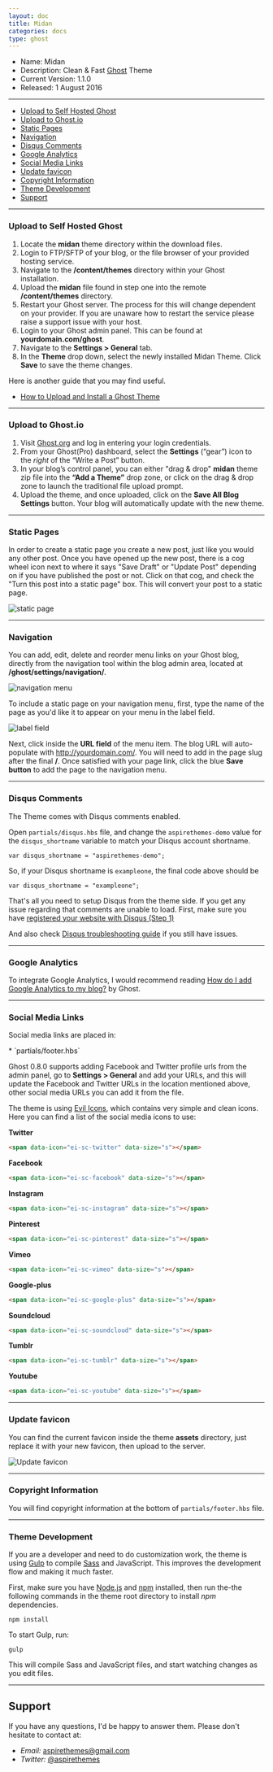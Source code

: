 ```yaml
---
layout: doc
title: Midan
categories: docs
type: ghost
---
```


* Name: Midan
* Description: Clean & Fast [Ghost](https://ghost.org/) Theme
* Current Version: 1.1.0
* Released: 1 August 2016

---

* [Upload to Self Hosted Ghost](#upload-to-self-hosted-ghost)
* [Upload to Ghost.io](#upload-to-ghostio)
* [Static Pages](#static-pages)
* [Navigation](#navigation)
* [Disqus Comments](#disqus-comments)
* [Google Analytics](#google-analytics)
* [Social Media Links](#social-media-links)
* [Update favicon](#update-favicon)
* [Copyright Information](#copyright-information)
* [Theme Development](#theme-development)
* [Support](#support)

---

### Upload to Self Hosted Ghost

1. Locate the **midan** theme directory within the download files.
2. Login to FTP/SFTP of your blog, or the file browser of your provided hosting service.
3. Navigate to the **/content/themes** directory within your Ghost installation.
4. Upload the **midan** file found in step one into the remote **/content/themes** directory.
5. Restart your Ghost server. The process for this will change dependent on your provider. If you are unaware how to restart the service please raise a support issue with your host.
6. Login to your Ghost admin panel. This can be found at **yourdomain.com/ghost**.
7. Navigate to the **Settings > General** tab.
8. In the **Theme** drop down, select the newly installed Midan Theme. Click **Save** to save the theme changes.

Here is another guide that you may find useful.

* [How to Upload and Install a Ghost Theme](https://www.ghostforbeginners.com/how-to-upload-a-theme/)

---

### Upload to Ghost.io

1. Visit [Ghost.org](https://ghost.org/) and log in entering your login credentials.
2. From your Ghost(Pro) dashboard, select the **Settings** (“gear”) icon to the _right_ of the “Write a Post” button.
3. In your blog’s control panel, you can either "drag & drop" **midan** theme zip file into the **“Add a Theme”** drop zone, or click on the drag & drop zone to launch the traditional file upload prompt.
4. Upload the theme, and once uploaded, click on the **Save All Blog Settings** button. Your blog will automatically update with the new theme.

---

### Static Pages

In order to create a static page you create a new post, just like you would any other post. Once you have opened up the new post, there is a cog wheel icon next to where it says "Save Draft" or "Update Post" depending on if you have published the post or not. Click on that cog, and check the "Turn this post into a static page" box. This will convert your post to a static page.

![static page](/images/docs/ghost/shared/staticpage.png)

---

### Navigation

You can add, edit, delete and reorder menu links on your Ghost blog, directly from the navigation tool within the blog admin area, located at **/ghost/settings/navigation/**.

![navigation menu](/images/docs/ghost/shared/navigation-edit.png)

To include a static page on your navigation menu, first, type the name of the page as you'd like it to appear on your menu in the label field.

![label field](/images/docs/ghost/shared/label-field.png)

Next, click inside the **URL field** of the menu item. The blog URL will auto-populate with http://yourdomain.com/. You will need to add in the page slug after the final **/**. Once satisfied with your page link, click the blue **Save button** to add the page to the navigation menu.

---

### Disqus Comments

The Theme comes with Disqus comments enabled.

Open `partials/disqus.hbs` file, and change the `aspirethemes-demo` value for the `disqus_shortname` variable to match your Disqus account shortname.

```
var disqus_shortname = "aspirethemes-demo";
```

So, if your Disqus shortname is `exampleone`, the final code above should be

```
var disqus_shortname = "exampleone";
```

That's all you need to setup Disqus from the theme side. If you get any issue regarding that comments are unable to load. First, make sure you have [registered your website with Disqus (Step 1)](https://help.disqus.com/customer/portal/articles/466182-publisher-quick-start-guide)

And also check [Disqus troubleshooting guide](https://help.disqus.com/customer/portal/articles/472007-i-m-receiving-the-message-%22we-were-unable-to-load-disqus-%22) if you still have issues.

---

### Google Analytics

To integrate Google Analytics, I would recommend reading [How do I add Google Analytics to my blog?](http://support.ghost.org/add-google-analytics-blog/) by Ghost.

---

### Social Media Links

Social media links are placed in:

<div class="check-list" markdown='1'>
  * `partials/footer.hbs`
</div>

Ghost 0.8.0 supports adding Facebook and Twitter profile urls from the admin panel, go to **Settings > General** and add your URLs, and this will update the Facebook and Twitter URLs in the location mentioned above, other social media URLs you can add it from the file.

The theme is using [Evil Icons](http://evil-icons.io/), which contains very simple and clean icons. Here you can find a list of the social media icons to use:

**Twitter**

```html
<span data-icon="ei-sc-twitter" data-size="s"></span>
```

**Facebook**

```html
<span data-icon="ei-sc-facebook" data-size="s"></span>
```

**Instagram**

```html
<span data-icon="ei-sc-instagram" data-size="s"></span>
```

**Pinterest**

```html
<span data-icon="ei-sc-pinterest" data-size="s"></span>
```

**Vimeo**

```html
<span data-icon="ei-sc-vimeo" data-size="s"></span>
```

**Google-plus**

```html
<span data-icon="ei-sc-google-plus" data-size="s"></span>
```

**Soundcloud**

```html
<span data-icon="ei-sc-soundcloud" data-size="s"></span>
```

**Tumblr**

```html
<span data-icon="ei-sc-tumblr" data-size="s"></span>
```

**Youtube**

```html
<span data-icon="ei-sc-youtube" data-size="s"></span>
```

---

### Update favicon

You can find the current favicon inside the theme **assets** directory, just replace it with your new favicon, then upload to the server.

![Update favicon](/images/docs/ghost/shared/update-favicon.png)

---

### Copyright Information

You will find copyright information at the bottom of `partials/footer.hbs` file.

---

### Theme Development

If you are a developer and need to do customization work, the theme is using [Gulp](https://github.com/gulpjs/gulp) to compile [Sass](http://sass-lang.com/) and JavaScript. This improves the development flow and making it much faster.

First, make sure you have [Node.js](https://nodejs.org/en/) and [npm](https://www.npmjs.com/) installed, then run the-the following commands in the theme root directory to install *npm* dependencies.

```
npm install
```

To start Gulp, run:

```
gulp
```

This will compile Sass and JavaScript files, and start watching changes as you edit files.

---

## Support

If you have any questions, I'd be happy to answer them. Please don't hesitate to contact at:

* _Email:_ [aspirethemes@gmail.com](mailto:aspirethemes@gmail.com)
* _Twitter:_ [@aspirethemes](https://twitter.com/aspirethemes)